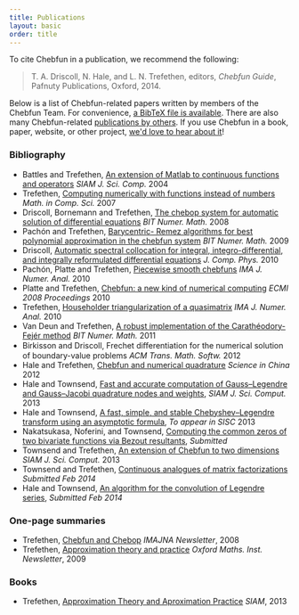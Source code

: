 ```yaml
---
title: Publications
layout: basic
order: title
---
```


To cite Chebfun in a publication, we recommend the following:

<blockquote>
T. A. Driscoll, N. Hale, and L. N. Trefethen, editors,
<em>Chebfun Guide</em>, Pafnuty Publications, Oxford, 2014.
</blockquote>

Below is a list of Chebfun-related papers written by members of the Chebfun
Team. For convenience, [a BibTeX file is available](../chebfun.bib). There are
also many Chebfun-related [publications by
others](http://scholar.google.com/scholar?as_ylo=2012&q=chebfun). If you use
Chebfun in a book, paper, website, or other project, [we'd love to hear about
it](../support)!

<div class='row'>
<div class='col-sm-6'>
  <h3>Bibliography</h3>
  <ul>

<li>Battles and Trefethen, <a href="chebfun_paper.pdf" target="_blank">An
  extension of Matlab to continuous functions and operators</a> <em>SIAM J. Sci.
  Comp.</em> 2004</li>

<li>Trefethen, <a href="trefethen_functions.pdf" target="_blank">Computing
  numerically with functions instead of numbers</a> <em>Math. in Comp. Sci.</em>
  2007</li>

<li>Driscoll, Bornemann and Trefethen, <a href="driscoll_born_tref.pdf"
  target="_blank">The chebop system for automatic solution of differential
  equations</a> <em>BIT Numer. Math.</em> 2008</li>

<li>Pach&#243;n and Trefethen, <a href="remez.pdf" target="_blank">Barycentric-
  Remez algorithms for best polynomial approximation in the chebfun system</a>
  <em>BIT Numer. Math.</em> 2009</li>

<li>Driscoll, <a href="driscoll2010.pdf" target="_blank">Automatic spectral
collocation for integral, integro-differential, and integrally reformulated
differential equations</a> <em>J. Comp. Phys.</em> 2010</li>

<li>Pach&#243;n, Platte and Trefethen, <a href="pachon_et_al_submitted.pdf"
  target="_blank">Piecewise smooth chebfuns</a> <em>IMA J. Numer. Anal.</em> 2010</li>

<li>Platte and Trefethen, <a href="platte_trefethen.pdf"
  target="_blank">Chebfun: a new kind of numerical computing</a> <em>ECMI 2008
  Proceedings</em> 2010</li>

<li>Trefethen, <a href="trefethen_householder.pdf" target="_blank">Householder
  triangularization of a quasimatrix</a> <em>IMA J. Numer. Anal.</em> 2010</li>

<li>Van Deun and Trefethen, <a
  href="http://eprints.maths.ox.ac.uk/926/1/NA-10-03.pdf" target="_blank">A
  robust implementation of the Carath&#233;odory-Fej&#233;r method</a> <em>BIT
  Numer. Math.</em> 2011</li>

<li>Birkisson and Driscoll, Frechet diﬀerentiation for the numerical solution of
  boundary-value problems <em>ACM Trans. Math. Softw.</em> 2012</li>

<li>Hale and Trefethen, <a href="hale_trefethen_Feb142012.pdf"
  target="_blank">Chebfun and numerical quadrature</a> <em>Science in China</em>
  2012</li>

<li>Hale and Townsend, <a href="HaleTownsend2013a.pdf" target="_blank">Fast and
  accurate computation of Gauss–Legendre and Gauss–Jacobi quadrature nodes and
  weights</a>, <em>SIAM J. Sci. Comput.</em> 2013</li>

<li>Hale and Townsend, <a href="HaleTownsend2013b_PREPRINT.pdf"
  target="_blank">A fast, simple, and stable Chebyshev–Legendre transform
  using an asymptotic formula</a>, <em>To appear in SISC</em> 2013</li>

<li>Nakatsukasa, Noferini, and Townsend, <a href="biroots.pdf"
  target="_blank">Computing the common zeros of two bivariate functions via
  Bezout resultants</a>, <em>Submitted</em></li>

<li>Townsend and Trefethen, <a href="Chebfun2paper.pdf" target="_blank">An
  extension of Chebfun to two dimensions</a> <em>SIAM J. Sci. Comput.</em> 2013</li>

<li>Townsend and Trefethen, <a href="townsend_trefethen2014.pdf"
  target="_blank">Continuous analogues of matrix factorizations</a>
  <em>Submitted Feb 2014</em></li>

<li>Hale and Townsend, <a href="HaleTownsend2014_PREPRINT.pdf"
  target="_blank">An algorithm for the convolution of Legendre series</a>,
  <em>Submitted Feb 2014</em></li>

  </ul>
</div>





<div class='col-sm-6'>
  <h3>One-page summaries</h3>
  <ul>

<li>Trefethen, <a href="trefethen_imana.pdf" target="_blank">Chebfun and
  Chebop</a> <em>IMAJNA Newsletter</em>, 2008</li>

<li>Trefethen, <a href="trefethen_newsletter.pdf" target="_blank">Approximation
  theory and practice</a> <em>Oxford Maths. Inst. Newsletter</em>, 2009</li>

  </ul>
  <h3>Books</h3>
  <ul>

<li>Trefethen, <a href="/chebfun/ATAP/" target="_blank">Approximation Theory and
  Aproximation Practice</a> <em>SIAM</em>, 2013</li>

  </ul>
</div>
</div>
